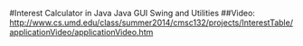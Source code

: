 #Interest Calculator in Java
  Java GUI Swing and Utilities
##Video: 
  http://www.cs.umd.edu/class/summer2014/cmsc132/projects/InterestTable/applicationVideo/applicationVideo.htm
